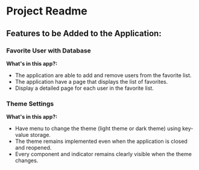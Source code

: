 # Project Readme

## Features to be Added to the Application:

### Favorite User with Database
**What's in this app?:**
- The application are able to add and remove users from the favorite list.
- The application have a page that displays the list of favorites.
- Display a detailed page for each user in the favorite list.

### Theme Settings
**What's in this app?:**
- Have menu to change the theme (light theme or dark theme) using key-value storage.
- The theme remains implemented even when the application is closed and reopened.
- Every component and indicator remains clearly visible when the theme changes.
